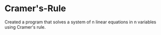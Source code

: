 # Cramer's-Rule
Created a program that solves a system of n linear equations in n variables using Cramer's rule. 

